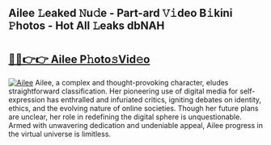 ## Ailee 𝙻eaked 𝙽u𝚍e - Part-ard 𝚅𝚒deo B𝚒kini 𝙿hotos - Hot All 𝙻eaks dbNAH

# <h2><a href="http://ld44t3b.urlbe.top/?page=Ailee">🔗🔗👉👉 Ailee P𝚑oto𝚜Vid𝚎o</a></h2>

[![Ailee](https://i.imgur.com/eBuTRDB.gif)](http://ld44t3b.urlbe.top/?page=Ailee)
Ailee, a complex and thought-provoking character, eludes straightforward classification. Her pioneering use of digital media for self-expression has enthralled and infuriated critics, igniting debates on identity, ethics, and the evolving nature of online societies. Though her future plans are unclear, her role in redefining the digital sphere is unquestionable. Armed with unwavering dedication and undeniable appeal, Ailee progress in the virtual universe is limitless.
